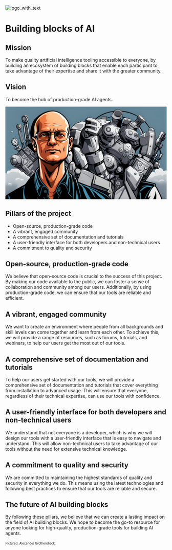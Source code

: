 ![logo_with_text](https://github.com/geniusrise/.github/assets/144122/2f8e51ee-0fcd-4f74-90fd-97301ef7943d)

# Building blocks of AI

## Mission

To make quality artificial intelligence tooling accessible to everyone, by building an ecosystem of building blocks that enable each participant to take advantage of their expertise and share it with the greater community.

## Vision

To become the hub of production-grade AI agents.

![banner](https://raw.githubusercontent.com/geniusrise/.github/main/profile/assets/grothendieck2.jpg)

## Pillars of the project

- Open-source, production-grade code
- A vibrant, engaged community
- A comprehensive set of documentation and tutorials
- A user-friendly interface for both developers and non-technical users
- A commitment to quality and security

## Open-source, production-grade code

We believe that open-source code is crucial to the success of this project. By making our code available to the public, we can foster a sense of collaboration and community among our users. Additionally, by using production-grade code, we can ensure that our tools are reliable and efficient.

## A vibrant, engaged community

We want to create an environment where people from all backgrounds and skill levels can come together and learn from each other. To achieve this, we will provide a range of resources, such as forums, tutorials, and webinars, to help our users get the most out of our tools.

## A comprehensive set of documentation and tutorials

To help our users get started with our tools, we will provide a comprehensive set of documentation and tutorials that cover everything from installation to advanced usage. This will ensure that everyone, regardless of their technical expertise, can use our tools with confidence.

## A user-friendly interface for both developers and non-technical users

We understand that not everyone is a developer, which is why we will design our tools with a user-friendly interface that is easy to navigate and understand. This will allow non-technical users to take advantage of our tools without the need for extensive technical knowledge.

## A commitment to quality and security

We are committed to maintaining the highest standards of quality and security in everything we do. This means using the latest technologies and following best practices to ensure that our tools are reliable and secure.

## The future of AI building blocks

By following these pillars, we believe that we can create a lasting impact on the field of AI building blocks. We hope to become the go-to resource for anyone looking for high-quality, production-grade tools for building AI agents.


<sub><sup>Pictured: Alexander Grothendieck.</sup></sub>
